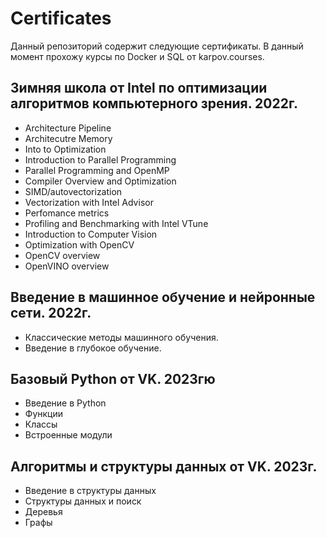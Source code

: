 # Certificates
Данный репозиторий содержит следующие сертификаты. В данный момент прохожу курсы по Docker и SQL от karpov.courses.

## Зимняя школа от Intel по оптимизации алгоритмов компьютерного зрения. 2022г.
  - Architecture Pipeline
  - Architecutre Memory
  - Into to Optimization
  - Introduction to Parallel Programming
  - Parallel Programming and OpenMP
  - Compiler Overview and Optimization
  - SIMD/autovectorization
  - Vectorization with Intel Advisor
  - Perfomance metrics
  - Profiling and Benchmarking with Intel VTune
  - Introduction to Computer Vision
  - Optimization with OpenCV
  - OpenCV overview
  - OpenVINO overview

## Введение в машинное обучение и нейронные сети. 2022г.
  - Классические методы машинного обучения.
  - Введение в глубокое обучение.

## Базовый Python от VK. 2023гю
  - Введение в Python
  - Функции
  - Классы
  - Встроенные модули

## Алгоритмы и структуры данных от VK. 2023г.

  - Введение в структуры данных
  - Структуры данных и поиск
  - Деревья
  - Графы

